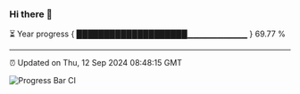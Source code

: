 ### Hi there 👋

⏳ Year progress { ████████████████████▁▁▁▁▁▁▁▁▁▁ } 69.77 %

---

⏰ Updated on Thu, 12 Sep 2024 08:48:15 GMT

![Progress Bar CI](https://github.com/IshwaranRudhara/GIT-ACTION/workflows/Progress%20Bar%20CI/badge.svg)

